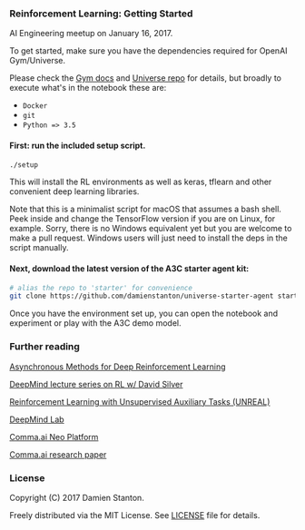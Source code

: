 ### Reinforcement Learning: Getting Started

AI Engineering meetup on January 16, 2017.

To get started, make sure you have the dependencies required for OpenAI Gym/Universe. 

Please check the [Gym docs](https://gym.openai.com/docs) and [Universe repo](https://github.com/openai/universe) for details, but broadly to execute what's in the notebook these are:

+ `Docker`
+ `git`
+ `Python => 3.5`

#### First: run the included setup script.
```sh
./setup
```

This will install the RL environments as well as keras, tflearn and other convenient deep learning libraries.

Note that this is a minimalist script for macOS that assumes a bash shell. Peek inside and change the TensorFlow version if you are on Linux, for example. Sorry, there is no Windows equivalent yet but you are welcome to make a pull request. Windows users will just need to install the deps in the script manually.

#### Next, download the latest version of the A3C starter agent kit:
```sh
# alias the repo to 'starter' for convenience
git clone https://github.com/damienstanton/universe-starter-agent starter
```

Once you have the environment set up, you can open the notebook and experiment or play with the A3C demo model.

### Further reading

[Asynchronous Methods for Deep Reinforcement Learning](https://arxiv.org/abs/1602.01783)

[DeepMind lecture series on RL w/ David Silver](https://damien.codes/rl)

[Reinforcement Learning with Unsupervised Auxiliary Tasks (UNREAL)](https://arxiv.org/abs/1611.05397)

[DeepMind Lab](https://github.com/deepmind/lab)

[Comma.ai Neo Platform](https://github.com/commaai/neo)

[Comma.ai research paper](https://arxiv.org/abs/1608.01230)

### License

Copyright (C) 2017 Damien Stanton. 

Freely distributed via the MIT License. See [LICENSE](https://github.com/damienstanton/rl-gettingstarted/blob/master/LICENSE) file for details.
